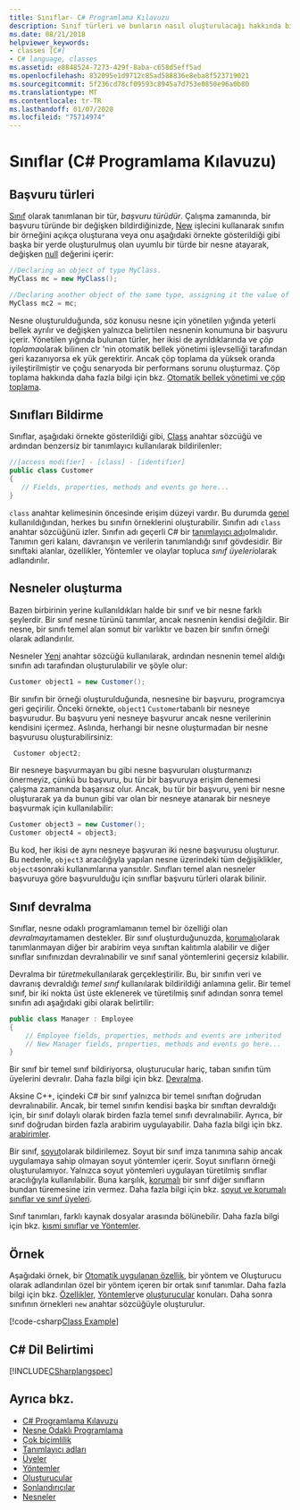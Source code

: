 ```yaml
---
title: Sınıflar- C# Programlama Kılavuzu
description: Sınıf türleri ve bunların nasıl oluşturulacağı hakkında bilgi edinin
ms.date: 08/21/2018
helpviewer_keywords:
- classes [C#]
- C# language, classes
ms.assetid: e8848524-7273-429f-8aba-c658d5eff5ad
ms.openlocfilehash: 832095e1d9712c85ad588836e8eba8f523719021
ms.sourcegitcommit: 5f236cd78cf09593c8945a7d753e0850e96a0b80
ms.translationtype: MT
ms.contentlocale: tr-TR
ms.lasthandoff: 01/07/2020
ms.locfileid: "75714974"
---
```

# <a name="classes-c-programming-guide"></a>Sınıflar (C# Programlama Kılavuzu)

## <a name="reference-types"></a>Başvuru türleri  
[Sınıf](../../language-reference/keywords/class.md) olarak tanımlanan bir tür, *başvuru türüdür*. Çalışma zamanında, bir başvuru türünde bir değişken bildirdiğinizde, [New](../../language-reference/operators/new-operator.md) işlecini kullanarak sınıfın bir örneğini açıkça oluşturana veya onu aşağıdaki örnekte gösterildiği gibi başka bir yerde oluşturulmuş olan uyumlu bir türde bir nesne atayarak, değişken [null](../../language-reference/keywords/null.md) değerini içerir:

```csharp
//Declaring an object of type MyClass.
MyClass mc = new MyClass();

//Declaring another object of the same type, assigning it the value of the first object.
MyClass mc2 = mc;
```

Nesne oluşturulduğunda, söz konusu nesne için yönetilen yığında yeterli bellek ayrılır ve değişken yalnızca belirtilen nesnenin konumuna bir başvuru içerir. Yönetilen yığında bulunan türler, her ikisi de ayrıldıklarında ve *çöp toplama*olarak bilinen clr 'nin otomatik bellek yönetimi işlevselliği tarafından geri kazanıyorsa ek yük gerektirir. Ancak çöp toplama da yüksek oranda iyileştirilmiştir ve çoğu senaryoda bir performans sorunu oluşturmaz. Çöp toplama hakkında daha fazla bilgi için bkz. [Otomatik bellek yönetimi ve çöp toplama](../../../standard/garbage-collection/gc.md).  
  
## <a name="declaring-classes"></a>Sınıfları Bildirme

 Sınıflar, aşağıdaki örnekte gösterildiği gibi, [Class](../../language-reference/keywords/class.md) anahtar sözcüğü ve ardından benzersiz bir tanımlayıcı kullanılarak bildirilenler:

 ```csharp
//[access modifier] - [class] - [identifier]
 public class Customer
 {
    // Fields, properties, methods and events go here...
 }
```

 `class` anahtar kelimesinin öncesinde erişim düzeyi vardır. Bu durumda [genel](../../language-reference/keywords/public.md) kullanıldığından, herkes bu sınıfın örneklerini oluşturabilir. Sınıfın adı `class` anahtar sözcüğünü izler. Sınıfın adı geçerli C# bir [tanımlayıcı adı](../inside-a-program/identifier-names.md)olmalıdır. Tanımın geri kalanı, davranışın ve verilerin tanımlandığı sınıf gövdesidir. Bir sınıftaki alanlar, özellikler, Yöntemler ve olaylar topluca *sınıf üyeleri*olarak adlandırılır.  
  
## <a name="creating-objects"></a>Nesneler oluşturma

Bazen birbirinin yerine kullanıldıkları halde bir sınıf ve bir nesne farklı şeylerdir. Bir sınıf nesne türünü tanımlar, ancak nesnenin kendisi değildir. Bir nesne, bir sınıfı temel alan somut bir varlıktır ve bazen bir sınıfın örneği olarak adlandırılır.  
  
 Nesneler [Yeni](../../language-reference/operators/new-operator.md) anahtar sözcüğü kullanılarak, ardından nesnenin temel aldığı sınıfın adı tarafından oluşturulabilir ve şöyle olur:  

 ```csharp
 Customer object1 = new Customer();
 ```

 Bir sınıfın bir örneği oluşturulduğunda, nesnesine bir başvuru, programcıya geri geçirilir. Önceki örnekte, `object1` `Customer`tabanlı bir nesneye başvurudur. Bu başvuru yeni nesneye başvurur ancak nesne verilerinin kendisini içermez. Aslında, herhangi bir nesne oluşturmadan bir nesne başvurusu oluşturabilirsiniz:  
 
```csharp
 Customer object2;
```
 
 Bir nesneye başvurmayan bu gibi nesne başvuruları oluşturmanızı önermeyiz, çünkü bu başvuru, bu tür bir başvuruya erişim denemesi çalışma zamanında başarısız olur. Ancak, bu tür bir başvuru, yeni bir nesne oluşturarak ya da bunun gibi var olan bir nesneye atanarak bir nesneye başvurmak için kullanılabilir:  

 ```csharp
 Customer object3 = new Customer();
 Customer object4 = object3;
```
  
 Bu kod, her ikisi de aynı nesneye başvuran iki nesne başvurusu oluşturur. Bu nedenle, `object3` aracılığıyla yapılan nesne üzerindeki tüm değişiklikler, `object4`sonraki kullanımlarına yansıtılır. Sınıfları temel alan nesneler başvuruya göre başvurulduğu için sınıflar başvuru türleri olarak bilinir.  
  
## <a name="class-inheritance"></a>Sınıf devralma  

Sınıflar, nesne odaklı programlamanın temel bir özelliği olan *devralmayı*tamamen destekler. Bir sınıf oluşturduğunuzda, [korumalı](../../language-reference/keywords/sealed.md)olarak tanımlanmayan diğer bir arabirim veya sınıftan kalıtımla alabilir ve diğer sınıflar sınıfınızdan devralınabilir ve sınıf sanal yöntemlerini geçersiz kılabilir.

Devralma bir *türetme*kullanılarak gerçekleştirilir. Bu, bir sınıfın veri ve davranış devraldığı *temel sınıf* kullanılarak bildirildiği anlamına gelir. Bir temel sınıf, bir iki nokta üst üste eklenerek ve türetilmiş sınıf adından sonra temel sınıfın adı aşağıdaki gibi olarak belirtilir:  

 ```csharp
 public class Manager : Employee
 {
     // Employee fields, properties, methods and events are inherited
     // New Manager fields, properties, methods and events go here...
 }
 ```

Bir sınıf bir temel sınıf bildiriyorsa, oluşturucular hariç, taban sınıfın tüm üyelerini devralır. Daha fazla bilgi için bkz. [Devralma](inheritance.md).
  
Aksine C++, içindeki C# bir sınıf yalnızca bir temel sınıftan doğrudan devralınabilir. Ancak, bir temel sınıfın kendisi başka bir sınıftan devraldığı için, bir sınıf dolaylı olarak birden fazla temel sınıfı devralınabilir. Ayrıca, bir sınıf doğrudan birden fazla arabirim uygulayabilir. Daha fazla bilgi için bkz. [arabirimler](../interfaces/index.md).  
  
Bir sınıf, [soyut](../../language-reference/keywords/abstract.md)olarak bildirilemez. Soyut bir sınıf imza tanımına sahip ancak uygulamaya sahip olmayan soyut yöntemler içerir. Soyut sınıfların örneği oluşturulamıyor. Yalnızca soyut yöntemleri uygulayan türetilmiş sınıflar aracılığıyla kullanılabilir. Buna karşılık, [korumalı](../../language-reference/keywords/sealed.md) bir sınıf diğer sınıfların bundan türemesine izin vermez. Daha fazla bilgi için bkz. [soyut ve korumalı sınıflar ve sınıf üyeleri](abstract-and-sealed-classes-and-class-members.md).  
  
Sınıf tanımları, farklı kaynak dosyalar arasında bölünebilir. Daha fazla bilgi için bkz. [kısmi sınıflar ve Yöntemler](partial-classes-and-methods.md).  
  
## <a name="example"></a>Örnek

Aşağıdaki örnek, bir [Otomatik uygulanan özellik](auto-implemented-properties.md), bir yöntem ve Oluşturucu olarak adlandırılan özel bir yöntem içeren bir ortak sınıf tanımlar. Daha fazla bilgi için bkz. [Özellikler](properties.md), [Yöntemler](methods.md)ve [oluşturucular](constructors.md) konuları. Daha sonra sınıfının örnekleri `new` anahtar sözcüğüyle oluşturulur.  
  
[!code-csharp[Class Example](~/samples/snippets/csharp/programming-guide/classes-and-structs/class-example.cs)] 
  
## <a name="c-language-specification"></a>C# Dil Belirtimi

[!INCLUDE[CSharplangspec](~/includes/csharplangspec-md.md)]  
  
## <a name="see-also"></a>Ayrıca bkz.

- [C# Programlama Kılavuzu](../index.md)
- [Nesne Odaklı Programlama](../concepts/object-oriented-programming.md)
- [Çok biçimlilik](polymorphism.md)
- [Tanımlayıcı adları](../inside-a-program/identifier-names.md)
- [Üyeler](members.md)
- [Yöntemler](methods.md)
- [Oluşturucular](constructors.md)
- [Sonlandırıcılar](destructors.md)
- [Nesneler](objects.md)
